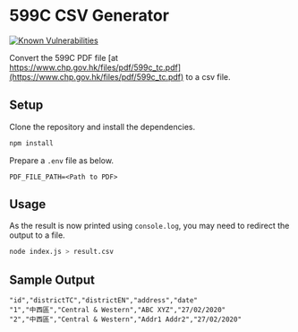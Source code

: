 # 599C CSV Generator

[![Known Vulnerabilities](https://snyk.io/test/github/ocinpp/599c-csv/badge.svg?targetFile=package.json)](https://snyk.io/test/github/ocinpp/599c-csv?targetFile=package.json)

Convert the 599C PDF file [at https://www.chp.gov.hk/files/pdf/599c_tc.pdf](https://www.chp.gov.hk/files/pdf/599c_tc.pdf) to a csv file.

## Setup

Clone the repository and install the dependencies.

```bash
npm install
```

Prepare a `.env` file as below.

```properties
PDF_FILE_PATH=<Path to PDF>
```

## Usage

As the result is now printed using `console.log`, you may need to redirect the output to a file.

```bash
node index.js > result.csv
```

## Sample Output

```csv
"id","districtTC","districtEN","address","date"
"1","中西區","Central & Western","ABC XYZ","27/02/2020"
"2","中西區","Central & Western","Addr1 Addr2","27/02/2020"

```
